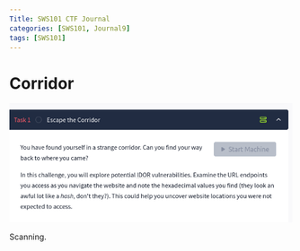 ```yaml
---
Title: SWS101 CTF Journal
categories: [SWS101, Journal9]
tags: [SWS101]
---
```


# Corridor

![alt text](<../images/SWS101-images/CTF Journals/Journal9/Screenshot from 2024-06-20 02-24-22.png>)

Scanning.

